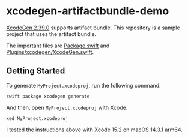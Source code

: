 # xcodegen-artifactbundle-demo

[XcodeGen 2.39.0](https://github.com/yonaskolb/XcodeGen/releases/tag/2.39.0) supports artifact bundle. This repository is a sample project that uses the artifact bundle.

The important files are [Package.swift](./Package.swift) and [Plugins/xcodegen/XcodeGen.swift](./Plugins/xcodegen/XcodeGen.swift).

## Getting Started

To generate `MyProject.xcodeproj`, run the following command.

```shell
swift package xcodegen generate
```

And then, open `MyProject.xcodeproj` with Xcode.

```shell
xed MyProject.xcodeproj
```

I tested the instructions above with Xcode 15.2 on macOS 14.3.1 arm64.
